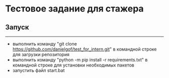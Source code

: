 # Тестовое задание для стажера

## Запуск 
---
* выполнить команду "git clone https://github.com/danielgof/test_for_intern.git" в командной строке для загрузки репозитория
* выполнить команду "python -m pip install -r requirements.txt" в командной строке для установки необходимых пакетов
* запустить файл start.bat
